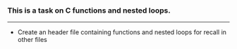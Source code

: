### This is a task on C functions and nested loops.
---
- Create an header file containing functions and nested loops for recall in other files

